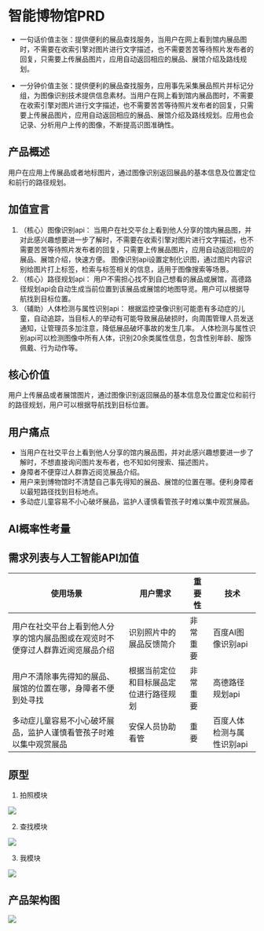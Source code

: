 # 智能博物馆PRD

- 一句话价值主张：提供便利的展品查找服务，当用户在网上看到馆内展品图时，不需要在收索引擎对图片进行文字描述，也不需要苦苦等待照片发布者的回复，只需要上传展品图片，应用自动返回相应的展品、展馆介绍及路线规划。

- 一分钟价值主张：提供便利的展品查找服务，应用事先采集展品照片并标记分组，为图像识别技术提供信息素材。当用户在网上看到馆内展品图时，不需要在收索引擎对图片进行文字描述，也不需要苦苦等待照片发布者的回复，只需要上传展品图片，应用自动返回相应的展品、展馆介绍及路线规划。应用也会记录、分析用户上传的图像，不断提高识图准确性。

## 产品概述
用户在应用上传展品或者地标图片，通过图像识别返回展品的基本信息及位置定位和前行的路径规划。

## 加值宣言
1. （核心）图像识别api：
当用户在社交平台上看到他人分享的馆内展品图，并对此感兴趣想要进一步了解时，不需要在收索引擎对图片进行文字描述，也不需要苦苦等待照片发布者的回复，只需要上传展品图片，应用自动返回相应的展品、展馆介绍，快速方便。
图像识别api设置定制化识图，通过图片内容识别给图片打上标签，检索与标签相关的信息，适用于图像搜索等场景。
2. （核心）路径规划api：
用户不需担心找不到自己想看的展品或展馆，高德路径规划api会自动生成当前位置到该展品或展馆的地图导览。用户可以根据导航找到目标位置。 
3. （辅助）人体检测与属性识别api：
根据监控录像识别可能患有多动症的儿童，自动追踪，当目标人的举动有可能导致展品破损时，向周围管理人员发送通知，让管理员多加注意，降低展品破坏事故的发生几率。
人体检测与属性识别api可以检测图像中所有人体，识别20余类属性信息，包含性别年龄、服饰佩戴、行为动作等。

## 核心价值
用户上传展品或者展馆图片，通过图像识别返回展品的基本信息及位置定位和前行的路径规划，用户可以根据导航找到目标位置。

## 用户痛点
- 当用户在社交平台上看到他人分享的馆内展品图，并对此感兴趣想要进一步了解时，不想直接询问图片发布者，也不知如何搜索、描述图片。
- 身障者不便穿过人群靠近阅览展品介绍。
- 用户来到博物馆时不清楚自己事先得知的展品、展馆的位置在哪。便利身障者以最短路径找到目标地点。
- 多动症儿童容易不小心破坏展品，监护人谨慎看管孩子时难以集中观赏展品。

## AI概率性考量

## 需求列表与人工智能API加值

使用场景 | 用户需求 | 重要性  | 技术 |  
-|-|-|-
用户在社交平台上看到他人分享的馆内展品图或在观览时不便穿过人群靠近阅览展品介绍 | 识别照片中的展品反馈简介 | 非常重要 | 百度AI图像识别api |
用户不清除事先得知的展品、展馆的位置在哪，身障者不便到处寻找 | 根据当前定位和目标展品定位进行路径规划 | 非常重要 | 高德路径规划api |
多动症儿童容易不小心破坏展品，监护人谨慎看管孩子时难以集中观赏展品 | 安保人员协助看管 | 重要 | 百度人体检测与属性识别api |

## 原型
1. 拍照模块

![](https://upload-images.jianshu.io/upload_images/9457515-b1b4526e438b17ec.png?imageMogr2/auto-orient/strip%7CimageView2/2/w/1240)

2. 查找模块

![](https://upload-images.jianshu.io/upload_images/9457515-7ae82b708724b486.png?imageMogr2/auto-orient/strip%7CimageView2/2/w/1240)

3. 我模块

![](https://upload-images.jianshu.io/upload_images/9457515-8e8b5dfdd44093ec.png?imageMogr2/auto-orient/strip%7CimageView2/2/w/1240)


## 产品架构图
![](https://upload-images.jianshu.io/upload_images/9457515-d12d7e9b5f56cb81.png?imageMogr2/auto-orient/strip%7CimageView2/2/w/1240)
